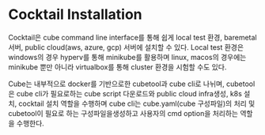 # Cocktail Installation

Cocktail은 cube command line interface를 통해 쉽게 local test 환경, baremetal 서버, public cloud\(aws, azure, gcp\) 서버에 설치할 수 있다. Local test 환경은 windows의 경우 hyperv를 통해 minikube를 활용하며 linux, macos의 경우에는 minikube 뿐만 아니라 virtualbox를 통해 cluster 환경을 시험할 수도 있다.

Cube는 내부적으로 docker를 기반으로한 cubetool과 cube cli로 나뉘며, cubetool은 cube cli가 필요로하는 cube script 다운로드와 public cloud infra생성, k8s 설치, cocktail 설치 역할을 수행하며 cube cli는 cube.yaml\(cube 구성파일\)의 처리 및 cubetool이 필요로 하는 구성파일을생성하고 사용자의 cmd option을 처리하는 역할을 수행한다.

### 



